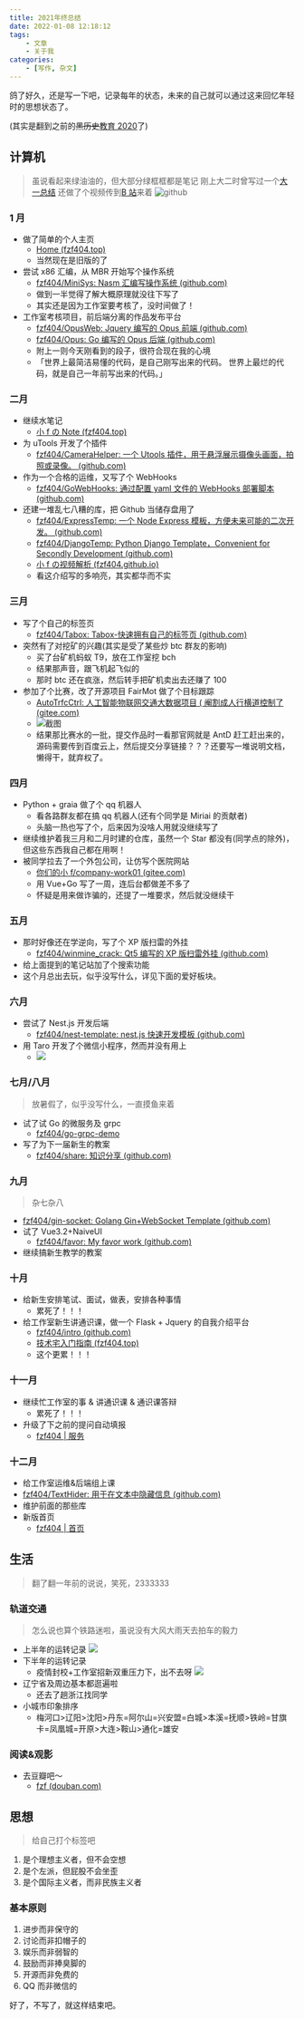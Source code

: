 ```yaml
---
title: 2021年终总结
date: 2022-01-08 12:18:12
tags:
	- 文章
    - 关于我
categories: 
	- [写作, 杂文]
---
```


鸽了好久，还是写一下吧，记录每年的状态，未来的自己就可以通过这来回忆年轻时的思想状态了。

(其实是翻到之前的~~黑历史~~[教育 2020](https://blog.fzf404.top/2020/01/19/01-edu/)了)<!--more-->

## 计算机

> 虽说看起来绿油油的，但大部分绿框框都是笔记
> 刚上大二时曾写过一个[大一总结](https://note.fzf404.top/#/Home/%E5%A4%A7%E4%B8%80%E6%80%BB%E7%BB%93)
> 还做了个视频传到[B 站](https://www.bilibili.com/video/BV1MU4y1A7bJ)来着
> ![github](https://gitee.com/nmdfzf404/Image-hosting/raw/master/2021/202201081222056.png)

### 1 月

- 做了简单的个人主页
  - [Home (fzf404.top)](https://www.fzf404.top/old/20210105/)
  - 当然现在是旧版的了
- 尝试 x86 汇编，从 MBR 开始写个操作系统
  - [fzf404/MiniSys: Nasm 汇编写操作系统 (github.com)](https://github.com/fzf404/MiniSys)
  - 做到一半觉得了解大概原理就没往下写了
  - 其实还是因为工作室要考核了，没时间做了！
- 工作室考核项目，前后端分离的作品发布平台
  - [fzf404/OpusWeb: Jquery 编写的 Opus 前端 (github.com)](https://github.com/fzf404/OpusWeb)
  - [fzf404/Opus: Go 编写的 Opus 后端 (github.com)](https://github.com/fzf404/Opus)
  - 附上一则今天刚看到的段子，很符合现在我的心境
  - 「世界上最简洁易懂的代码，是自己刚写出来的代码。
    世界上最烂的代码，就是自己一年前写出来的代码。」

### 二月

- 继续水笔记
  - [小 f の Note (fzf404.top)](http://note.fzf404.top/#/)
- 为 uTools 开发了个插件
  - [fzf404/CameraHelper: 一个 Utools 插件，用于悬浮展示摄像头画面，拍照或录像。 (github.com)](https://github.com/fzf404/CameraHelper)
- 作为一个合格的运维，又写了个 WebHooks
  - [fzf404/GoWebHooks: 通过配置 yaml 文件的 WebHooks 部署脚本 (github.com)](https://github.com/fzf404/GoWebHooks)
- 还建一堆乱七八糟的库，把 Github 当储存盘用了
  - [fzf404/ExpressTemp: 一个 Node Express 模板，方便未来可能的二次开发。 (github.com)](https://github.com/fzf404/ExpressTemp)
  - [fzf404/DjangoTemp: Python Django Template，Convenient for Secondly Development (github.com)](https://github.com/fzf404/DjangoTemp)
  - [小 f の视频解析 (fzf404.github.io)](https://fzf404.github.io/video/)
  - 看这介绍写的多响亮，其实都华而不实

### 三月

- 写了个自己的标签页
  - [fzf404/Tabox: Tabox-快速拥有自己的标签页 (github.com)](https://github.com/fzf404/Tabox)
- 突然有了对挖矿的兴趣(其实是受了某些炒 btc 群友的影响)
  - 买了台矿机蚂蚁 T9，放在工作室挖 bch
  - 结果那声音，跟飞机起飞似的
  - 那时 btc 还在疯涨，然后转手把矿机卖出去还赚了 100
- 参加了个比赛，改了开源项目 FairMot 做了个目标跟踪
  - [AutoTrfcCtrl: 人工智能物联网交通大数据项目 ( 阉割成人行横道控制了 (gitee.com)](https://gitee.com/nmdfzf404/auto-trfc-ctrl)
  - ![截图](https://gitee.com/nmdfzf404/Image-hosting/raw/master/2021/202109212205534.png)
  - 结果那比赛水的一批，提交作品时一看那官网就是 AntD 赶工赶出来的，源码需要传到百度云上，然后提交分享链接？？？还要写一堆说明文档，懒得干，就弃权了。

### 四月

- Python + graia 做了个 qq 机器人
  - 看各路群友都在搞 qq 机器人(还有个同学是 Miriai 的贡献者)
  - 头脑一热也写了个，后来因为没啥人用就没继续写了
- 继续维护着我三月和二月时建的仓库，虽然一个 Star 都没有(同学点的除外)，但这些东西我自己都在用啊！
- 被同学拉去了一个外包公司，让仿写个医院网站
  - [你们的小 f/company-work01 (gitee.com)](https://gitee.com/nmdfzf404/company-work01)
  - 用 Vue+Go 写了一周，连后台都做差不多了
  - 怀疑是用来做诈骗的，还提了一堆要求，然后就没继续干

### 五月

- 那时好像还在学逆向，写了个 XP 版扫雷的外挂
  - [fzf404/winmine_crack: Qt5 编写的 XP 版扫雷外挂 (github.com)](https://github.com/fzf404/winmine_crack)
- 给上面提到的笔记站加了个搜索功能
- 这个月总出去玩，似乎没写什么，详见下面的爱好板块。

### 六月

- 尝试了 Nest.js 开发后端
  - [fzf404/nest-template: nest.js 快速开发模板 (github.com)](https://github.com/fzf404/nest-template)
- 用 Taro 开发了个微信小程序，然而并没有用上
  - ![](https://gitee.com/nmdfzf404/Image-hosting/raw/master/2021/20210602201233.jpg)

### 七月/八月

> 放暑假了，似乎没写什么，一直摸鱼来着

- 试了试 Go 的微服务及 grpc
  - [fzf404/go-grpc-demo](https://github.com/fzf404/go-grpc-demo)
- 写了为下一届新生的教案
  - [fzf404/share: 知识分享 (github.com)](https://github.com/fzf404/share)

### 九月

> 杂七杂八

- [fzf404/gin-socket: Golang Gin+WebSocket Template (github.com)](https://github.com/fzf404/gin-socket)
- 试了 Vue3.2+NaiveUI
  - [fzf404/favor: My favor work (github.com)](https://github.com/fzf404/favor)
- 继续搞新生教学的教案

### 十月

- 给新生安排笔试、面试，做表，安排各种事情
  - 累死了！！！
- 给工作室新生讲通识课，做一个 Flask + Jquery 的自我介绍平台
  - [fzf404/intro (github.com)](https://github.com/fzf404/intro)
  - [技术宅入门指南 (fzf404.top)](http://share.fzf404.top/)
  - 这个更累！！！

### 十一月

- 继续忙工作室的事 & 讲通识课 & 通识课答辩
  - 累死了！！！
- 升级了下之前的提问自动填报
  - [fzf404 | 服务](http://server.fzf404.top/#/)

### 十二月

- 给工作室运维&后端组上课
- [fzf404/TextHider: 用于在文本中隐藏信息 (github.com)](https://github.com/fzf404/TextHider)
- 维护前面的那些库
- 新版首页
  - [fzf404 | 首页](https://www.fzf404.top/)

## 生活

> 翻了翻一年前的说说，笑死，2333333

### 轨道交通

> 怎么说也算个铁路迷啦，虽说没有大风大雨天去拍车的毅力

- 上半年的运转记录
  ![](https://gitee.com/nmdfzf404/Image-hosting/raw/master/2021/202201081233849.jpg)
- 下半年的运转记录
  - 疫情封校+工作室招新双重压力下，出不去呀
    ![](https://gitee.com/nmdfzf404/Image-hosting/raw/master/2021/202201081223970.jpg)
- 辽宁省及周边基本都逛遍啦
  - 还去了趟浙江找同⁤‍⁢‍‌⁤⁡‌⁣‌‌‍‍‍⁡⁤⁢‍‌⁡⁤‍‌⁢‍⁤⁡⁢⁣‍‌⁡⁢‍⁡‌⁢⁣⁤⁢‍⁢⁡⁢‍⁢‌‌⁤学
- 小城市印象排序
  - 梅河口>辽阳>沈阳>丹东=阿尔山=兴安盟=白城>本溪=抚顺>铁岭=甘旗卡=凤凰城=开原>大连>鞍山>通化=雄安

### 阅读&观影

- 去豆瓣吧～
  - [fzf (douban.com)](https://www.douban.com/people/169857273/?_i=1613894gwQudO7)

## 思想

> 给自己打个标签吧

1. 是个理想主义者，但不会空想
2. 是个左派，但屁股不会坐歪
3. 是个国际主义者，而非民族主义者

### 基本原则

1. 进步而非保守的
2. 讨论而非扣帽子的
3. 娱乐而非弱智的
4. 鼓励而非捧臭脚的
5. 开源而非免费的
6. QQ 而非微信的

好了，不写了，就这样结束吧。
